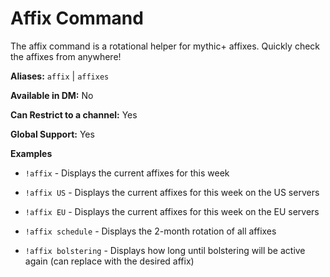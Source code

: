 # Affix Command

The affix command is a rotational helper for mythic+ affixes. Quickly check the affixes from anywhere!

**Aliases:** `affix` | `affixes`

**Available in DM:** No

**Can Restrict to a channel:** Yes

**Global Support:** Yes

**Examples**

* `!affix` - Displays the current affixes for this week

* `!affix US` - Displays the current affixes for this week on the US servers

* `!affix EU` - Displays the current affixes for this week on the EU servers

* `!affix schedule`    - Displays the 2-month rotation of all affixes

* `!affix bolstering`    - Displays how long until bolstering will be active again (can replace with the desired affix)